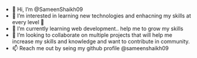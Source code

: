 - 👋 Hi, I’m @SameenShaikh09
- 👀 I’m interested in learning new technologies and enhacning my skills at every level 🌟
- 🌱 I’m currently learning web development.. help me to grow my skills
- 💞️ I’m looking to collaborate on multiple projects that will help me increase my skills and knowledge and want to contribute in community.
- 📫 Reach me out by seing my github profile @sameenshaikh09

<!---
SameenShaikh09/SameenShaikh09 is a ✨ special ✨ repository because its `README.md` (this file) appears on your GitHub profile.
You can click the Preview link to take a look at your changes.
--->
